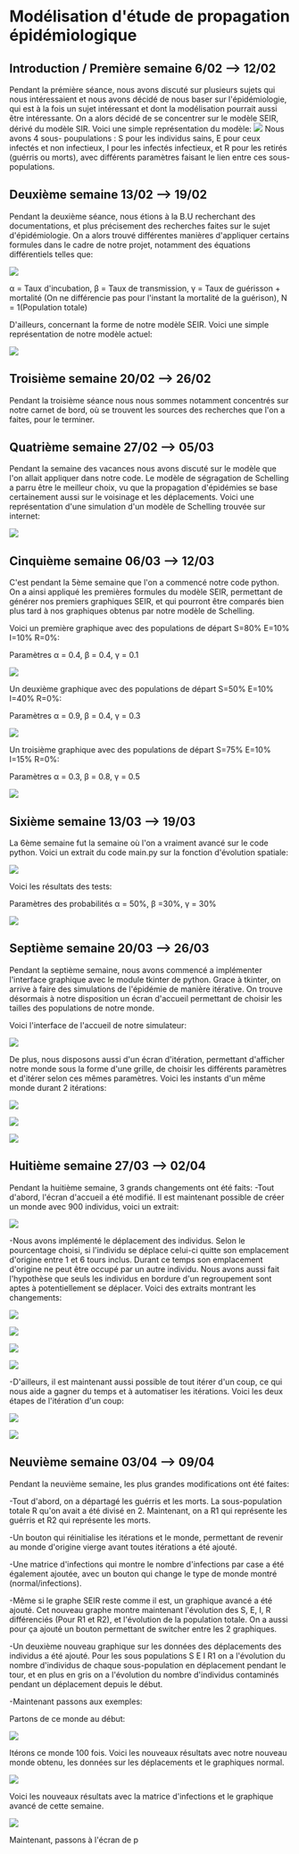 
# Modélisation d'étude de propagation épidémiologique

## Introduction / Première semaine 6/02 --> 12/02
Pendant la prémière séance, nous avons discuté sur plusieurs sujets qui nous intéressaient et nous avons décidé de nous baser sur l'épidémiologie, qui est à la fois un sujet intéressant et dont la modélisation pourrait aussi être intéressante. On a alors décidé de se concentrer sur le modèle SEIR, dérivé du modèle SIR. Voici une simple représentation du modèle:
![](https://www.linkpicture.com/q/graphe_seir_premiere_semaine.png)
Nous avons 4 sous- poupulations : S pour les individus sains, E pour ceux infectés et non infectieux, I pour les infectés infectieux, et R pour les retirés (guérris ou morts), avec différents paramètres faisant le lien entre ces sous-populations.

## Deuxième semaine 13/02 --> 19/02
Pendant la deuxième séance, nous étions à la B.U recherchant des documentations, et plus précisement des recherches faites sur le sujet d'épidémiologie.
On a alors trouvé différentes manières d'appliquer certains formules dans le cadre de notre projet, notamment des équations différentiels telles que: 

![](https://www.mmnp-journal.org/articles/mmnp/full_html/2020/01/mmnp200124/mmnp200124-eq2.png)

α = Taux d'incubation, β = Taux de transmission, γ = Taux de guérisson + mortalité (On ne différencie pas pour l'instant la mortalité de la guérison),
N = 1(Population totale)

D'ailleurs, concernant la forme de notre modèle SEIR. Voici une simple représentation de notre modèle actuel:

![](https://www.linkpicture.com/q/image_2023-04-02_183544767.png)



 
## Troisième semaine 20/02 --> 26/02
Pendant la troisième séance nous nous sommes notamment concentrés sur notre carnet de bord, où se trouvent les sources des recherches que l'on a faites, pour le terminer.

## Quatrième semaine 27/02 --> 05/03
Pendant la semaine des vacances nous avons discuté sur le modèle que l'on allait appliquer dans notre code. Le modèle de ségragation de Schelling a parru être le meilleur choix, vu que la propagation d'épidémies se base certainement aussi sur le voisinage et les déplacements. Voici une représentation d'une simulation d'un modèle de Schelling trouvée sur internet:

![](https://demonstrations.wolfram.com/SchellingsModelOfResidentialSegregation/img/popup_1.png)



## Cinquième semaine 06/03 --> 12/03
C'est pendant la 5ème semaine que l'on a commencé notre code python. On a ainsi appliqué les premières formules du modèle SEIR, permettant de générer nos premiers graphiques SEIR, et qui pourront être comparés bien plus tard à nos graphiques obtenus par notre modèle de Schelling.

Voici un première graphique avec des populations de départ S=80% E=10% I=10% R=0%:

Paramètres α = 0.4, β = 0.4, γ = 0.1

![](https://www.linkpicture.com/q/image_2023-04-02_173357243.png)
 
Un deuxième graphique avec des populations de départ S=50% E=10% I=40% R=0%:

Paramètres α = 0.9, β = 0.4, γ = 0.3

![](https://www.linkpicture.com/q/image_2023-04-02_175833294.png)

Un troisième graphique avec des populations de départ S=75% E=10% I=15% R=0%:

Paramètres α = 0.3, β = 0.8, γ = 0.5

![](https://www.linkpicture.com/q/image_2023-04-02_175439863.png)

## Sixième semaine 13/03 --> 19/03
La 6ème semaine fut la semaine où l'on a vraiment avancé sur le code python. Voici un extrait du code main.py sur la fonction d'évolution spatiale:

![](https://www.linkpicture.com/q/image_2023-04-03_011747937.png)

Voici les résultats des tests:

Paramètres des probabilités α = 50%, β =30%, γ = 30%

![](https://www.linkpicture.com/q/image_2023-04-03_012158657.png)

## Septième semaine 20/03 --> 26/03
Pendant la septième semaine, nous avons commencé a implémenter l'interface graphique avec le module tkinter de python. Grace à tkinter, on arrive à faire des simulations de l'épidémie de manière itérative. On trouve désormais à notre disposition un écran d'accueil permettant de choisir les tailles des populations de notre monde.

Voici l'interface de l'accueil de notre simulateur:

![](https://www.linkpicture.com/q/image_2023-04-03_023431405.png)

De plus, nous disposons aussi d'un écran d'itération, permettant d'afficher notre monde sous la forme d'une grille, de choisir les différents paramètres et d'itérer selon ces mêmes paramètres.
Voici les instants d'un même monde durant 2 itérations:

![](https://www.linkpicture.com/q/image_2023-04-03_023721496.png)

![](https://www.linkpicture.com/q/image_2023-04-03_023834588.png)

![](https://www.linkpicture.com/q/image_2023-04-03_024012020.png)

## Huitième semaine 27/03 --> 02/04
Pendant la huitième semaine, 3 grands changements ont été faits: 
-Tout d'abord, l'écran d'accueil a été modifié. Il est maintenant possible de créer un monde avec 900 individus, voici un extrait:

![](https://www.linkpicture.com/q/image_2023-04-12_195307266.png)

-Nous avons implémenté le déplacement des individus. Selon le pourcentage choisi, si l'individu se déplace celui-ci quitte son emplacement d'origine entre 1 et 6 tours inclus. Durant ce temps son emplacement d'origine ne peut être occupé par un autre individu. Nous avons aussi fait l'hypothèse que seuls les individus en bordure d'un regroupement sont aptes à potentiellement se déplacer.
Voici des extraits montrant les changements:

![](https://www.linkpicture.com/q/image_2023-04-12_201750438.png)

![](https://www.linkpicture.com/q/image_2023-04-12_214140529.png)

![](https://www.linkpicture.com/q/image_2023-04-12_214256373.png)

![](https://www.linkpicture.com/q/image_2023-04-12_214355100.png)

-D'ailleurs, il est maintenant aussi possible de tout itérer d'un coup, ce qui nous aide a gagner du temps et à automatiser les itérations. Voici les deux étapes de l'itération d'un coup:

![](https://www.linkpicture.com/q/image_2023-04-12_200542053.png)

![](https://www.linkpicture.com/q/image_2023-04-12_201141739.png)

## Neuvième semaine 03/04 --> 09/04
Pendant la neuvième semaine, les plus grandes modifications ont été faites:

-Tout d'abord, on a départagé les guérris et les morts. La sous-population totale R qu'on avait a été divisé en 2. Maintenant, on a R1 qui représente les guérris et R2 qui représente les morts.

-Un bouton qui réinitialise les itérations et le monde, permettant de revenir au monde d'origine vierge avant toutes itérations a été ajouté. 

-Une matrice d'infections qui montre le nombre d'infections par case a été également ajoutée, avec un bouton qui change le type de monde montré (normal/infections).

-Même si le graphe SEIR reste comme il est, un graphique avancé a été ajouté. Cet nouveau graphe montre maintenant l'évolution des S, E, I, R différenciés (Pour R1 et R2), et l'évolution de la population totale. On a aussi pour ça ajouté un bouton permettant de switcher entre les 2 graphiques.

-Un deuxième nouveau graphique sur les données des déplacements des individus a été ajouté. Pour les sous populations S E I R1 on a l'évolution du nombre d'individus de chaque sous-population en déplacement pendant le tour, et en plus en gris on a l'évolution du nombre d'individus contaminés pendant un déplacement depuis le début. 

-Maintenant passons aux exemples: 

Partons de ce monde au début:

![](https://www.linkpicture.com/q/image_2023-04-12_214843676.png)

Itérons ce monde 100 fois. Voici les nouveaux résultats avec notre nouveau monde obtenu, les données sur les déplacements et le graphiques normal.

![](https://www.linkpicture.com/q/image_2023-04-12_215211116.png)

Voici les nouveaux résultats avec la matrice d'infections et le graphique avancé de cette semaine.

![](https://www.linkpicture.com/q/image_2023-04-12_215351611.png)

Maintenant, passons à l'écran de p



